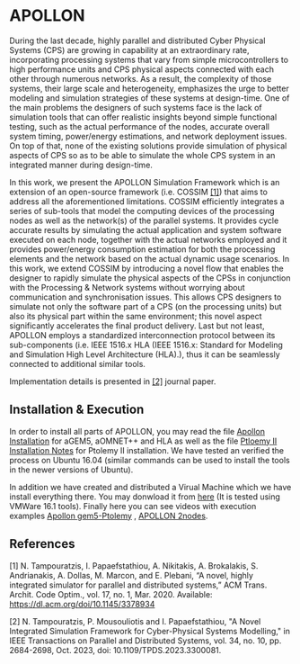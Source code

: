 # APOLLON
During the last decade, highly parallel and distributed Cyber Physical Systems (CPS) are growing in capability at an extraordinary rate, incorporating processing systems that vary from simple microcontrollers to high performance units and CPS physical aspects connected with each other through numerous networks. As a result, the complexity of those systems, their large scale and heterogeneity, emphasizes the urge to better modeling and simulation strategies of these systems at design-time. One of the main problems the designers of such systems face is the lack of simulation tools that can offer realistic insights beyond simple functional testing, such as the actual performance of the nodes, accurate overall system timing, power/energy estimations, and network deployment issues. On top of that, none of the existing solutions provide simulation of physical aspects of CPS so as to be able to simulate the whole CPS system in an integrated manner during design-time.

In this work, we present the APOLLON Simulation Framework which is an extension of an open-source framework (i.e. COSSIM [[1]](#1)) that aims to address all the aforementioned limitations. COSSIM efficiently integrates a series of sub-tools that model the computing devices of the processing nodes as well as the network(s) of the parallel systems. It provides cycle accurate results by simulating the actual application and system software executed on each node, together with the actual networks employed and it provides power/energy consumption estimation for both the processing elements and the network based on the actual dynamic usage scenarios. In this work, we extend COSSIM by introducing a novel flow that enables the designer to rapidly simulate the physical aspects of the CPSs in conjunction with the Processing & Network systems without worrying about communication and synchronisation issues. This allows CPS designers to simulate not only the software part of a CPS (on the processing units) but also its physical part within the same environment; this novel aspect significantly accelerates the final product delivery. Last but not least, APOLLON employs a standardized interconnection protocol between its sub-components (i.e. IEEE 1516.x  HLA (IEEE 1516.x: Standard for Modeling and Simulation High Level Architecture (HLA).), thus it can be seamlessly connected to additional similar tools.

Implementation details is presented in [[2]](#2) journal paper.

## Installation & Execution

In order to install all parts of APOLLON, you may read the file [Apollon Installation](apollon_install.sh) for aGEM5, aOMNET++ and HLA as well as the file [Ptloemy II Installation Notes](ptolemy-ii-version11-linux-installation-notes.txt) for Ptolemy II installation. We have tested an verified the process on Ubuntu 16.04 (similar commands can be used to install the tools in the newer versions of Ubuntu). 

In addition we have created and distributed a Virual Machine which we have install everything there. You may donwload it from [here](http://kition.mhl.tuc.gr:8000/d/6331880f95) (It is tested using VMWare 16.1 tools). Finally here you can see videos with execution examples [Apollon gem5-Ptolemy](https://ihuedu-my.sharepoint.com/:u:/g/personal/ntampouratzis_ihu_gr/ETOy0uafOGhKhjXte9DSEw4BnQn6eDuGcP5Exu7ArZ4BGg?e=2F5UKL) , [APOLLON 2nodes](https://ihuedu-my.sharepoint.com/:u:/g/personal/ntampouratzis_ihu_gr/EQ8gGAf381dCrQidIlyXq4gBWgUwd2hoGevSBdra_Z6RAg?e=ms2cvf).


## References
<a id="1">[1]</a> 
N. Tampouratzis, I. Papaefstathiou, A. Nikitakis, A. Brokalakis,
S. Andrianakis, A. Dollas, M. Marcon, and E. Plebani, “A novel,
highly integrated simulator for parallel and distributed systems,”
ACM Trans. Archit. Code Optim., vol. 17, no. 1, Mar. 2020.
Available: https://dl.acm.org/doi/10.1145/3378934

<a id="2">[2]</a> 
N. Tampouratzis, P. Mousouliotis and I. Papaefstathiou, "A Novel Integrated Simulation Framework for Cyber-Physical Systems Modelling," in IEEE Transactions on Parallel and Distributed Systems, vol. 34, no. 10, pp. 2684-2698, Oct. 2023, doi: 10.1109/TPDS.2023.3300081.
